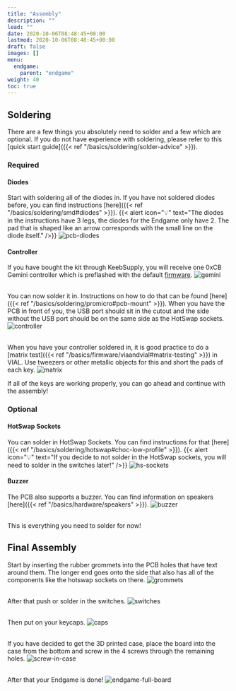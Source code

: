 ```yaml
---
title: "Assembly"
description: ""
lead: ""
date: 2020-10-06T08:48:45+00:00
lastmod: 2020-10-06T08:48:45+00:00
draft: false
images: []
menu:
  endgame:
    parent: "endgame"
weight: 40
toc: true
---
```


## Soldering

There are a few things you absolutely need to solder and a few which are optional. If you do not have experience with soldering, please refer to this [quick start guide]({{< ref "/basics/soldering/solder-advice" >}}).

### Required

#### Diodes

Start with soldering all of the diodes in. If you have not soldered diodes before, you can find instructions [here]({{< ref "/basics/soldering/smd#diodes" >}}).
{{< alert icon="💡" text="The diodes in the instructions have 3 legs, the diodes for the Endgame only have 2. The pad that is shaped like an arrow corresponds with the small line on the diode itself." />}}
![pcb-diodes](pcb-diode.png)

#### Controller

If you have bought the kit through KeebSupply, you will receive one 0xCB Gemini controller which is preflashed with the default <a href="https://files.keeb.supply/firmware/ENDGAME/" >firmware<a>.
![gemini](gemini.png)

<br>You can now solder it in. Instructions on how to do that can be found [here]({{< ref "/basics/soldering/promicro#pcb-mount" >}}). When you have the PCB in front of you, the USB port should sit in the cutout and the side without the USB port should be on the same side as the HotSwap sockets.
![controller](pcb-controller.png)

<br>When you have your controller soldered in, it is good practice to do a [matrix test]({{< ref "/basics/firmware/viaandvial#matrix-testing" >}}) in VIAL. Use tweezers or other metallic objects for this and short the pads of each key.
![matrix](matrix-test.png)

If all of the keys are working properly, you can go ahead and continue with the assembly!

### Optional

#### HotSwap Sockets

You can solder in HotSwap Sockets. You can find instructions for that [here]({{< ref "/basics/soldering/hotswap#choc-low-profile" >}}).
{{< alert icon="💡" text="If you decide to not solder in the HotSwap sockets, you will need to solder in the switches later!" />}}
![hs-sockets](pcb-hs-socket.png)

#### Buzzer

The PCB also supports a buzzer. You can find information on speakers [here]({{< ref "/basics/hardware/speakers" >}}).
![buzzer](buzzer.png)

<br>This is everything you need to solder for now!

## Final Assembly

Start by inserting the rubber grommets into the PCB holes that have text around them. The longer end goes onto the side that also has all of the components like the hotswap sockets on there.
![grommets](pcb-grommet.png)

<br>After that push or solder in the switches.
![switches](board-with-switches.png)

<br>Then put on your keycaps.
![caps](board-with-caps.png)

<br>If you have decided to get the 3D printed case, place the board into the case from the bottom and screw in the 4 screws through the remaining holes.
![screw-in-case](screw-in-case.png)

<br>After that your Endgame is done!
![endgame-full-board](endgame-cover.png)
